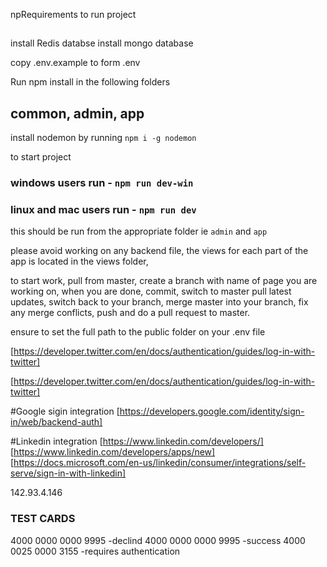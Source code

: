 npRequirements to run project

##

install Redis databse
install mongo database

copy .env.example to form .env

Run npm install in the following folders

## common, admin, app

install nodemon by running `npm i -g nodemon`

to start project

### windows users run - `npm run dev-win`

### linux and mac users run - `npm run dev`

this should be run from the appropriate folder ie `admin` and `app`

please avoid working on any backend file, the views for each part of the app is located in the views folder,

to start work, pull from master, create a branch with name of page you are working on,
when you are done, commit, switch to master pull latest updates, switch back to your branch,
merge master into your branch, fix any merge conflicts, push and do a pull request to master.

ensure to set the full path to the public folder on your .env file

[https://developer.twitter.com/en/docs/authentication/guides/log-in-with-twitter]

[https://developer.twitter.com/en/docs/authentication/guides/log-in-with-twitter]

#Google sigin integration
[https://developers.google.com/identity/sign-in/web/backend-auth]

#Linkedin integration
[https://www.linkedin.com/developers/]
[https://www.linkedin.com/developers/apps/new]
[https://docs.microsoft.com/en-us/linkedin/consumer/integrations/self-serve/sign-in-with-linkedin]

142.93.4.146


### TEST CARDS
4000 0000 0000 9995 -declind
4000 0000 0000 9995 -success
4000 0025 0000 3155 -requires authentication
